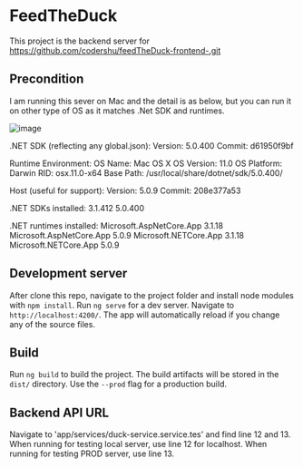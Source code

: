 # FeedTheDuck

This project is the backend server for https://github.com/codershu/feedTheDuck-frontend-.git

## Precondition

I am running this sever on Mac and the detail is as below, but you can run it on other type of OS as it matches .Net SDK and runtimes.

![image](https://user-images.githubusercontent.com/44121753/147892682-9966b9d2-8668-45cc-8ee7-c78c48068d02.png)


.NET SDK (reflecting any global.json):
 Version:   5.0.400
 Commit:    d61950f9bf

Runtime Environment:
 OS Name:     Mac OS X
 OS Version:  11.0
 OS Platform: Darwin
 RID:         osx.11.0-x64
 Base Path:   /usr/local/share/dotnet/sdk/5.0.400/

Host (useful for support):
  Version: 5.0.9
  Commit:  208e377a53

.NET SDKs installed:
  3.1.412 
  5.0.400 

.NET runtimes installed:
  Microsoft.AspNetCore.App 3.1.18 
  Microsoft.AspNetCore.App 5.0.9 
  Microsoft.NETCore.App 3.1.18 
  Microsoft.NETCore.App 5.0.9 

## Development server

After clone this repo, navigate to the project folder and install node modules with `npm install`. Run `ng serve` for a dev server. Navigate to `http://localhost:4200/`. The app will automatically reload if you change any of the source files.

## Build

Run `ng build` to build the project. The build artifacts will be stored in the `dist/` directory. Use the `--prod` flag for a production build.

## Backend API URL

Navigate to 'app/services/duck-service.service.tes' and find line 12 and 13. When running for testing local server, use line 12 for localhost. When running for testing PROD server, use line 13.

